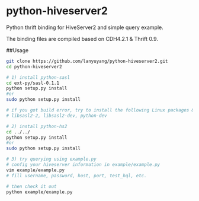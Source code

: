 python-hiveserver2
==================

Python thrift binding for HiveServer2 and simple query example.

The binding files are compiled based on CDH4.2.1 & Thrift 0.9.

##Usage
```bash
git clone https://github.com/lanyuyang/python-hiveserver2.git
cd python-hiveserver2

# 1) install python-sasl
cd ext-py/sasl-0.1.1
python setup.py install
#or
sudo python setup.py install

# if you got build error, try to install the following Linux packages & try again
# libsasl2-2, libsasl2-dev, python-dev

# 2) install python-hs2
cd ../../
python setup.py install
#or
sudo python setup.py install

# 3) try querying using example.py
# config your hiveserver information in example/example.py
vim example/example.py
# fill username, password, host, port, test_hql, etc.

# then check it out
python example/example.py

```
